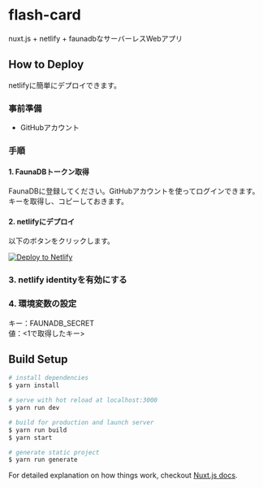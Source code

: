 # flash-card

nuxt.js + netlify + faunadbなサーバーレスWebアプリ

## How to Deploy
netlifyに簡単にデプロイできます。
### 事前準備
- GitHubアカウント
### 手順
#### 1. FaunaDBトークン取得
FaunaDBに登録してください。GitHubアカウントを使ってログインできます。  
キーを取得し、コピーしておきます。
#### 2. netlifyにデプロイ
以下のボタンをクリックします。
<!-- Markdown snippet -->
[![Deploy to Netlify](https://www.netlify.com/img/deploy/button.svg)](https://app.netlify.com/start/deploy?repository=https://github.com/pb10005/flash-card)
### 3. netlify identityを有効にする
### 4. 環境変数の設定
キー：FAUNADB_SECRET  
値：<1で取得したキー>

## Build Setup

``` bash
# install dependencies
$ yarn install

# serve with hot reload at localhost:3000
$ yarn run dev

# build for production and launch server
$ yarn run build
$ yarn start

# generate static project
$ yarn run generate
```

For detailed explanation on how things work, checkout [Nuxt.js docs](https://nuxtjs.org).

